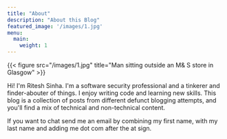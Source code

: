 ```yaml
---
title: "About"
description: "About this Blog"
featured_image: '/images/1.jpg'
menu:
  main:
    weight: 1
---
```

{{< figure src="/images/1.jpg" title="Man sitting outside an M& S store in Glasgow" >}}

Hi! I'm Ritesh Sinha. I'm a software security professional and a tinkerer and finder-abouter of things. I enjoy writing code and learning new skills. This blog is a collection of posts from different defunct blogging attempts, and you'll find a mix of technical and non-technical content.

If you want to chat send me an email by combining my first name, with my last name and adding me dot com after the at sign.
